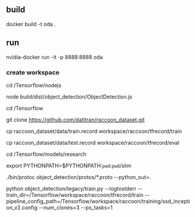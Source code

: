 ## build
docker build -t oda .
## run
nvidia-docker run -it -p 8888:8888 oda

### create workspace 
cd /Tensorflow/nodejs

node build/dist/object_detection/ObjectDetection.js


cd /Tensorflow

git clone https://github.com/datitran/raccoon_dataset.git

cp raccoon_dataset/data/train.record workspace/raccoon/tfrecord/train

cp raccoon_dataset/data/test.record workspace/raccoon/tfrecord/eval


cd /Tensorflow/models/research

export PYTHONPATH=$PYTHONPATH:`pwd`:`pwd`/slim

./bin/protoc object_detection/protos/*.proto --python_out=.




python object_detection/legacy/train.py --logtostderr --train_dir=/Tensorflow/workspace/raccoon/tfrecord/train --pipeline_config_path=/Tensorflow/workspace/raccoon/training/ssd_inception_v2.config --num_clones=3 --ps_tasks=1

